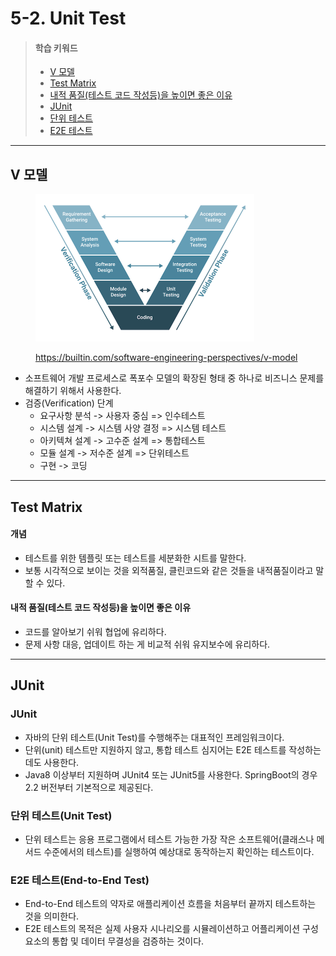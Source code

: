 # 5-2. Unit Test

> #### 학습 키워드
>
> * [V 모델](5-2.-unit-test.md#v)
> * [Test Matrix](5-2.-unit-test.md#test-matrix)
> * [내적 품질(테스트 코드 작성등)을 높이면 좋은 이유](5-2.-unit-test.md#undefined-2)
> * [JUnit](5-2.-unit-test.md#junit)
> * [단위 테스트](5-2.-unit-test.md#undefined-3)
> * [E2E 테스트](5-2.-unit-test.md#e2e)

***

## V 모델

<figure><img src="../../.gitbook/assets/image (1) (1) (1) (1).png" alt="" width="350"><figcaption><p><a href="https://builtin.com/software-engineering-perspectives/v-model">https://builtin.com/software-engineering-perspectives/v-model</a></p></figcaption></figure>

* 소프트웨어 개발 프로세스로 폭포수 모델의 확장된 형태 중 하나로 비즈니스 문제를 해결하기 위해서 사용한다.
* 검증(Verification) 단계
  * 요구사항 분석 -> 사용자 중심 => 인수테스트
  * 시스템 설계 -> 시스템 사양 결정 => 시스템 테스트
  * 아키텍쳐 설계 -> 고수준 설계 => 통합테스트
  * 모듈 설계 -> 저수준 설계 => 단위테스트
  * 구현 -> 코딩

***

## Test Matrix

#### 개념

* 테스트를 위한 템플릿 또는 테스트를 세분화한 시트를 말한다.
* 보통 시각적으로 보이는 것을 외적품질, 클린코드와 같은 것들을 내적품질이라고 말할 수 있다.

#### 내적 품질(테스트 코드 작성등)을 높이면 좋은 이유

* 코드를 알아보기 쉬워 협업에 유리하다.
* 문제 사항 대응, 업데이트 하는 게 비교적 쉬워 유지보수에 유리하다.

***

## JUnit

### JUnit

* 자바의 단위 테스트(Unit Test)를 수행해주는 대표적인 프레임워크이다.
* 단위(unit) 테스트만 지원하지 않고, 통합 테스트 심지어는 E2E 테스트를 작성하는데도 사용한다.
* Java8 이상부터 지원하며 JUnit4 또는 JUnit5를 사용한다. SpringBoot의 경우 2.2 버전부터 기본적으로 제공된다.

### 단위 테스트(Unit Test)

* 단위 테스트는 응용 프로그램에서 테스트 가능한 가장 작은 소프트웨어(클래스나 메서드 수준에서의 테스트)를 실행하여 예상대로 동작하는지 확인하는 테스트이다.

### E2E 테스트(End-to-End Test)

* End-to-End 테스트의 약자로 애플리케이션 흐름을 처음부터 끝까지 테스트하는 것을 의미한다.
* E2E 테스트의 목적은 실제 사용자 시나리오를 시뮬레이션하고 어플리케이션 구성 요소의 통합 및 데이터 무결성을 검증하는 것이다.
